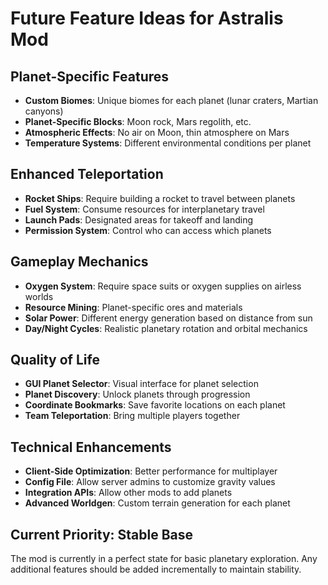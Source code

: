 # Future Feature Ideas for Astralis Mod

## Planet-Specific Features
- **Custom Biomes**: Unique biomes for each planet (lunar craters, Martian canyons)
- **Planet-Specific Blocks**: Moon rock, Mars regolith, etc.
- **Atmospheric Effects**: No air on Moon, thin atmosphere on Mars
- **Temperature Systems**: Different environmental conditions per planet

## Enhanced Teleportation
- **Rocket Ships**: Require building a rocket to travel between planets
- **Fuel System**: Consume resources for interplanetary travel
- **Launch Pads**: Designated areas for takeoff and landing
- **Permission System**: Control who can access which planets

## Gameplay Mechanics
- **Oxygen System**: Require space suits or oxygen supplies on airless worlds
- **Resource Mining**: Planet-specific ores and materials
- **Solar Power**: Different energy generation based on distance from sun
- **Day/Night Cycles**: Realistic planetary rotation and orbital mechanics

## Quality of Life
- **GUI Planet Selector**: Visual interface for planet selection
- **Planet Discovery**: Unlock planets through progression
- **Coordinate Bookmarks**: Save favorite locations on each planet
- **Team Teleportation**: Bring multiple players together

## Technical Enhancements
- **Client-Side Optimization**: Better performance for multiplayer
- **Config File**: Allow server admins to customize gravity values
- **Integration APIs**: Allow other mods to add planets
- **Advanced Worldgen**: Custom terrain generation for each planet

## Current Priority: Stable Base
The mod is currently in a perfect state for basic planetary exploration. Any additional features should be added incrementally to maintain stability.
